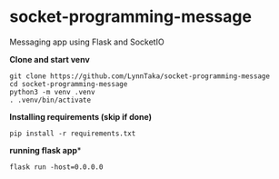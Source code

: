 # socket-programming-message

Messaging app using Flask and SocketIO

**Clone and start venv**
```
git clone https://github.com/LynnTaka/socket-programming-message
cd socket-programming-message
python3 -m venv .venv
. .venv/bin/activate
```

**Installing requirements (skip if done)**
```
pip install -r requirements.txt
```

**running flask app***
```
flask run -host=0.0.0.0
```

